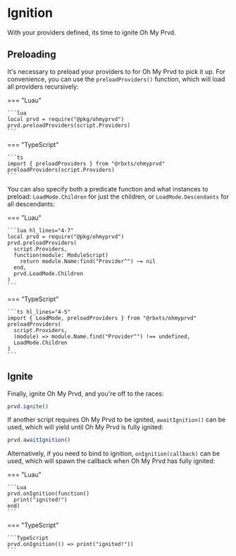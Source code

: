 # Ignition

With your providers defined, its time to ignite Oh My Prvd.

## Preloading

It's necessary to preload your providers to for Oh My Prvd to pick it up. For
convenience, you can use the `preloadProviders()` function, which will load all
providers recursively:

=== "Luau"

    ```lua
    local prvd = require("@pkg/ohmyprvd")
    prvd.preloadProviders(script.Providers)
    ```

=== "TypeScript"

    ```ts
    import { preloadProviders } from "@rbxts/ohmyprvd"
    preloadProviders(script.Providers)
    ```

You can also specify both a predicate function and what instances to preload:
`LoadMode.Children` for just the children, or `LoadMode.Descendants` for all
descendants:

=== "Luau"

    ```lua hl_lines="4-7"
    local prvd = require("@pkg/ohmyprvd")
    prvd.preloadProviders(
      script.Providers,
      function(module: ModuleScript)
        return module.Name:find("Provider^") ~= nil
      end,
      prvd.LoadMode.Children
    )
    ```

=== "TypeScript"

    ```ts hl_lines="4-5"
    import { LoadMode, preloadProviders } from "@rbxts/ohmyprvd"
    preloadProviders(
      script.Providers,
      (module) => module.Name.find("Provider^") !== undefined,
      LoadMode.Children
    )
    ```

## Ignite

Finally, ignite Oh My Prvd, and you're off to the races:

```TypeScript
prvd.ignite()
```

If another script requires Oh My Prvd to be ignited, `awaitIgnition()` can be
used, which will yield until Oh My Prvd is fully ignited:

```TypeScript
prvd.awaitIgnition()
```

Alternatively, if you need to bind to ignition, `onIgnition(callback)` can be
used, which will spawn the callback when Oh My Prvd has fully ignited:

=== "Luau"

    ```Lua
    prvd.onIgnition(function()
      print("ignited!")
    end)
    ```

=== "TypeScript"

    ```TypeScript
    prvd.onIgnition(() => print("ignited!"))
    ```
